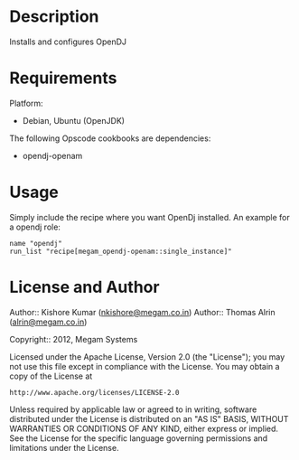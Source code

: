 Description
===========

Installs and configures OpenDJ

Requirements
============
	
Platform:

* Debian, Ubuntu (OpenJDK)

The following Opscode cookbooks are dependencies:

* opendj-openam


Usage
=====

Simply include the recipe where you want OpenDj installed.
An example for a opendj role:

    name "opendj"
    run_list "recipe[megam_opendj-openam::single_instance]"

License and Author
==================

Author:: Kishore Kumar (<nkishore@megam.co.in>)
Author:: Thomas Alrin (<alrin@megam.co.in>)

Copyright:: 2012, Megam Systems

Licensed under the Apache License, Version 2.0 (the "License");
you may not use this file except in compliance with the License.
You may obtain a copy of the License at

    http://www.apache.org/licenses/LICENSE-2.0

Unless required by applicable law or agreed to in writing, software
distributed under the License is distributed on an "AS IS" BASIS,
WITHOUT WARRANTIES OR CONDITIONS OF ANY KIND, either express or implied.
See the License for the specific language governing permissions and
limitations under the License.
